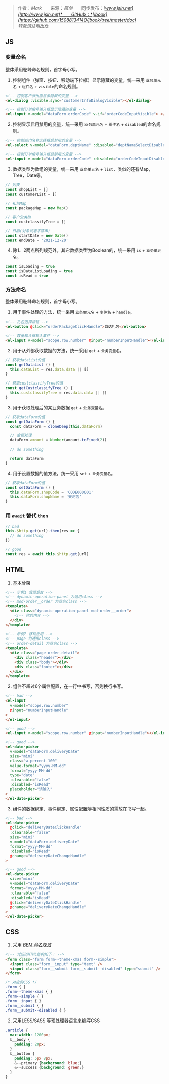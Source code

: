 > 作者：*Mark*　　来源：*原创*　　同步发布：*[www.jsin.net](http://www.jsin.net)*　　GitHub：*[jbook](https://github.com/15088134140/jbook/tree/master/doc)*  
> *转载请注明出处*   

## JS    

### 变量命名   

整体采用驼峰命名规则，首字母小写。   

1. 控制组件（弹窗、按钮、移动端下拉框）显示隐藏的变量，统一采用 `业务单元名` + `组件名` + `visible`的命名规则。    

```html
<!-- 控制客户弹出窗显示隐藏的变量 -->
<el-dialog :visible.sync="customerInfoDialogVisible"></el-dialog>

<!-- 控制订单编号输入框显示隐藏的变量 -->
<el-input v-model="dataForm.orderCode" v-if="orderCodeInputVisible"> </el-input>
```   

2. 控制显示启用禁用的变量，统一采用 `业务单元名` + `组件名` + `disabled`的命名规则。    

```html
<!-- 控制部门名称选择框启禁用的变量 -->
<el-select v-model="dataForm.deptName" :disabled="deptNameSelectDisabled"> </el-select>

<!-- 控制订单编号输入框启禁用的变量 -->
<el-input v-model="dataForm.orderCode" :disabled="orderCodeInputDisabled"> </el-input>
```   

3. 数据类型为数组的变量，统一采用 `业务单元名` + `list`，类似的还有Map，Tree，Date等。    

```js
// 列表
const shopList = []
const customerList = []

// 礼包Map
const packageMap = new Map()

// 客户分类树
const custclassifyTree = []

// 日期(对象或者字符串)
const startDate = new Date()
const endDate = '2021-12-20'
```

4. 除1、2两点所列规范外，其它数据类型为Boolean的，统一采用 `is` + `业务单元名`。    

```js
const isLoading = true
const isDataListLoading = true
const isRead = true
```

### 方法命名   

整体采用驼峰命名规则，首字母小写。   

1. 用于事件处理的方法，统一采用 `业务单元名` + `事件名` + `handle`。    

```html
<!-- 礼包选择按钮 -->
<el-button @click="orderPackageClickHandle">自选礼包</el-button>

<!-- 数量输入框输入事件 -->
<el-input v-model="scope.row.number" @input="numberInputHandle"></el-input>
```   

2. 用于从外部获取数据的方法，统一采用 `get` + `业务变量名`。   

```js
// 获取dataList的值
const getDataList () {
  this.dataList = res.data.data || []
}

// 获取custclassifyTree的值
const getCustclassifyTree () {
  this.custclassifyTree = res.data.data || []
}
```    

3. 用于获取处理后的某业务数据 `get` + `业务变量名`。   
```js
// 获取dataForm的值
const getDataForm () {
  const dataForm = cloneDeep(this.dataForm)

  // 金额处理
  dataForm.amount = Number(amount.toFixed(2))

  // do something

  return dataForm
}
```    

4. 用于设置数据的值方法，统一采用 `set` + `业务变量名`。   

```js
// 获取dataForm的值
const setDataForm () {
  this.dataForm.shopCode = 'CODE000001'
  this.dataForm.shopName = '天河店'
}
```

### 用 `await` 替代 `then`
```js
// bad
this.$http.get(url).then(res => {
  // do something
})

// good
const res = await this.$http.get(url)
```

## HTML   
1. 基本骨架
```html
<!-- 示例1 管理后台 -->
<!-- dynamic-operation-panel 为通用class -->
<!-- mod-order__order 为业务class -->
<template>
  <div class="dynamic-operation-panel mod-order__order">
    <!-- 你的内容 -->
  </div>
</template>

<!-- 示例2 移动应用 -->
<!-- page 为通用class -->
<!-- order-detail 为业务class -->
<template>
  <div class="page order-detail">
    <div class="header"></div>
    <div class="body"></div>
    <div class="footer"></div>
  </div>
</template>
```   

2. 组件不超过6个属性配置，在一行中书写，否则换行书写。   
```html
<!-- bad -->
<el-input
  v-model="scope.row.number"
  @input="numberInputHandle"
>
</el-input>

<!-- good -->
<el-input v-model="scope.row.number" @input="numberInputHandle"></el-input>

<!-- good -->
<el-date-picker
  v-model="dataForm.deliveryDate"
  size="mini"
  class="w-percent-100"
  value-format="yyyy-MM-dd"
  format="yyyy-MM-dd"
  type="date"
  :clearable="false"
  :disabled="isRead"
  placeholder="请输入"
>
</el-date-picker>
```   

3. 组件的数据绑定、事件绑定、属性配置等相同性质的需放在书写一起。
```html
<!-- bad -->
<el-date-picker
  @click="deliveryDateClickHandle"
  :clearable="false"
  size="mini"
  v-model="dataForm.deliveryDate"
  format="yyyy-MM-dd"
  :disabled="isRead"
  @change="deliveryDateChangeHandle"
>

<!-- good -->
<el-date-picker
  size="mini"
  v-model="dataForm.deliveryDate"
  format="yyyy-MM-dd"
  :clearable="false"
  :disabled="isRead"
  @click="deliveryDateClickHandle"
  @change="deliveryDateChangeHandle"
>
</el-date-picker>
```  

## CSS   
1. 采用 *[BEM 命名规范](https://juejin.cn/post/6844903672162304013)* 

```html
<!-- 对应的HTML结构如下： -->
<form class="form form--theme-xmas form--simple">
  <input class="form__input" type="text" />
  <input class="form__submit form__submit--disabled" type="submit" />
</form>
``` 

```css
/* 对应的CSS */
.form { }
.form--theme-xmas { }
.form--simple { }
.form__input { }
.form__submit { }
.form__submit--disabled { }
```   

2. 采用LESS/SASS 等预处理器语言来编写CSS
```css
.article {
  max-width: 1200px;
  &__body {
    padding: 20px;
  }
  &__button {
    padding: 5px 8px;
    &--primary {background: blue;}
    &--success {background: green;}
  }
}
```